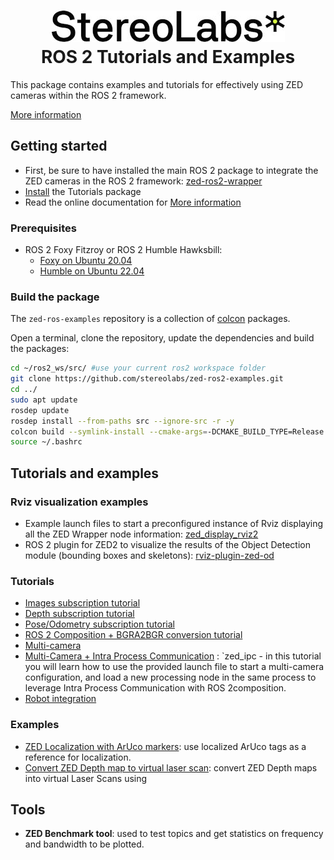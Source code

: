 <h1 align="center">
   <img src="./images/Picto+STEREOLABS_Black.jpg" alt="Stereolabs" title="Stereolabs" /><br \>
   ROS 2 Tutorials and Examples
</h1>

This package contains examples and tutorials for effectively using ZED cameras within the ROS 2 framework.

[More information](https://www.stereolabs.com/docs/ros2/)

## Getting started

- First, be sure to have installed the main ROS 2 package to integrate the ZED cameras in the ROS 2 framework: [zed-ros2-wrapper](https://github.com/stereolabs/zed-ros2-wrapper/)
- [Install](#build-the-package) the Tutorials package
- Read the online documentation for [More information](https://www.stereolabs.com/documentation/guides/using-zed-with-ros/introduction.html)

### Prerequisites

- ROS 2 Foxy Fitzroy or ROS 2 Humble Hawksbill: 
  - [Foxy on Ubuntu 20.04](https://docs.ros.org/en/foxy/Installation/Linux-Install-Debians.html)
  - [Humble on Ubuntu 22.04](https://docs.ros.org/en/humble/Installation/Linux-Install-Debians.html)

### Build the package

The `zed-ros-examples` repository is a collection of [colcon](http://design.ros2.org/articles/build_tool.html) packages. 

Open a terminal, clone the repository, update the dependencies and build the packages:

```bash
cd ~/ros2_ws/src/ #use your current ros2 workspace folder
git clone https://github.com/stereolabs/zed-ros2-examples.git
cd ../
sudo apt update
rosdep update
rosdep install --from-paths src --ignore-src -r -y
colcon build --symlink-install --cmake-args=-DCMAKE_BUILD_TYPE=Release
source ~/.bashrc
```

## Tutorials and examples

### Rviz visualization examples

- Example launch files to start a preconfigured instance of Rviz displaying all the ZED Wrapper node information: [zed_display_rviz2](./zed_display_rviz2)
- ROS 2 plugin for ZED2 to visualize the results of the Object Detection module (bounding boxes and skeletons): [rviz-plugin-zed-od](./rviz-plugin-zed-od)

### Tutorials

- [Images subscription tutorial](./tutorials/zed_video_tutorial)
- [Depth subscription tutorial](./tutorials/zed_depth_tutorial)
- [Pose/Odometry subscription tutorial](./tutorials/zed_pose_tutorial)
- [ROS 2 Composition + BGRA2BGR conversion tutorial](./tutorials/zed_rgb_convert)
- [Multi-camera](./tutorials/zed_multi_camera)
- [Multi-Camera + Intra Process Communication](./tutorials/zed_ipc) : `zed_ipc - in this tutorial you will learn how to use the provided launch file to start a multi-camera configuration, and load a new processing node in the same process to leverage Intra Process Communication with ROS 2composition.
- [Robot integration](./tutorials/zed_robot_integration)

### Examples

- [ZED Localization with ArUco markers](./examples/zed_aruco_localization): use localized ArUco tags as a reference for localization.
- [Convert ZED Depth map to virtual laser scan](./examples/zed_depth_to_laserscan): convert ZED Depth maps into virtual Laser Scans using

 ## Tools

- **ZED Benchmark tool**: used to test topics and get statistics on frequency and bandwidth to be plotted.

 




